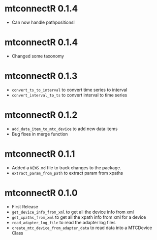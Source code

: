 # mtconnectR 0.1.4
- Can now handle pathpositions!

# mtconnectR 0.1.4
- Changed some taxonomy

# mtconnectR 0.1.3
- `convert_ts_to_interval` to convert time series to interval
- `convert_interval_to_ts` to convert interval to time series

# mtconnectR 0.1.2
- `add_data_item_to_mtc_device` to add new data items
- Bug fixes in merge function

# mtconnectR 0.1.1

- Added a `NEWS.md` file to track changes to the package.
- `extract_param_from_path` to extract param from xpaths


# mtconnectR 0.1.0

- First Release
- `get_device_info_from_xml` to get all the device info from xml
- `get_xpaths_from_xml` to get all the xpath info from xml for a device
- `read_adapter_log_file` to read the adapter log files
- `create_mtc_device_from_adapter_data` to read data into a MTCDevice Class


